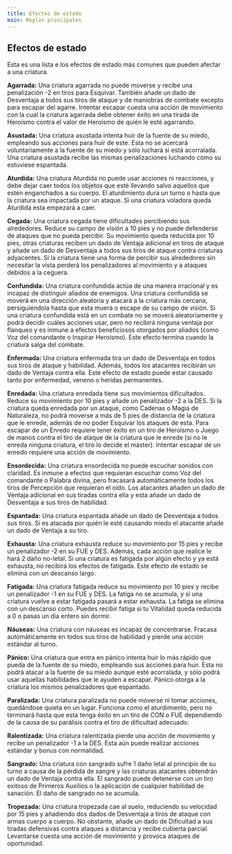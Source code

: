 ```yaml
---
title: Efectos de estado
main: Reglas principales
---
```


## Efectos de estado

Esta es una lista e los efectos de estado más comunes que pueden afectar a una criatura.

**Agarrada:** Una criatura agarrada no puede moverse y recibe una penalización -2 en tiros para Esquivar. También añade un dado de Desventaja a todos sus tiros de ataque y de maniobras de combate excepto para escapar del agarre. Intentar escapar cuesta una acción de movimiento con la cual la criatura agarrada debe obtener éxito en una tirada de Heroísmo contra el valor de Heroísmo de quién le esté agarrando.

**Asustada:** Una criatura asustada intenta huir de la fuente de su miedo, empleando sus acciones para huir de este. Esta no se acercará voluntariamente a la fuente de su miedo y sólo luchará si está acorralada. Una criatura asustada recibe las mismas penalizaciones luchando como su estuviese espantada.

**Aturdida:** Una criatura Aturdida no puede usar acciones ni reacciones, y debe dejar caer todos los objetos que esté llevando salvo aquellos que estén enganchados a su cuerpo. El aturdimiento dura un turno o hasta que la criatura sea impactada por un ataque. Si una criatura voladora queda Aturdida esta empezará a caer.

**Cegada:** Una criatura cegada tiene dificultades percibiendo sus alrededores. Reduce su campo de visión a 10 pies y no puede defenderse de ataques que no pueda percibir. Su movimiento queda reducida por 10 pies, otras criaturas reciben un dado de Ventaja adicional en tiros de ataque y añade un dado de Desventaja a todos sus tiros de ataque contra criaturas adyacentes. Si la criatura tiene una forma de percibir sus alrededores sin necesitar la vista perderá los penalizadores al movimiento y a ataques debidos a la ceguera.

**Confundida:** Una criatura confundida actúa de una manera irracional y es incapaz de distinguir aliados de enemigos. Una criatura confundida se moverá en una dirección aleatoria y atacará a la criatura más cercana, persiguiéndola hasta que esta muera o escape de su campo de visión. Si una criatura confundida está en un combate no se moverá aleatoriamente y podrá decidir cuáles acciones usar, pero no recibirá ninguna ventaja por flanqueo y es inmune a efectos beneficiosos otorgados por aliados (como Voz del comandante o Inspirar Heroísmo). Este efecto termina cuando la criatura salga del combate.

**Enfermada:** Una criatura enfermada tira un dado de Desventaja en todos sus tiros de ataque y habilidad. Además, todos los atacantes recibirán un dado de Ventaja contra ella. Este efecto de estado puede estar causado tanto por enfermedad, veneno o heridas permanentes.

**Enredada:** Una criatura enredada tiene sus movimientos dificultados. Reduce su movimiento por 10 pies y añade un penalizador -2 a la DES. Si la criatura queda enredada por un ataque, como Cadenas o Magia de Naturaleza, no podrá moverse a más de 5 pies de distancia de la criatura que le enrede, además de no poder Esquivar los ataques de esta. Para escapar de un Enredo requiere tener éxito en un tiro de Heroísmo o Juego de manos contra el tiro de ataque de la criatura que le enrede (si no le enreda ninguna criatura, el tiro lo decide el máster). Intentar escapar de un enredo requiere una acción de movimiento.

**Ensordecida:** Una criatura ensordecida no puede escuchar sonidos con claridad. Es inmune a efectos que requieran escuchar como Voz del comandante o Palabra divina, pero fracasará automáticamente todos los tiros de Percepción que requieran el oído. Los atacantes añaden un dado de Ventaja adicional en sus tiradas contra ella y esta añade un dado de Desventaja a sus tiros de habilidad.

**Espantada:** Una criatura espantada añade un dado de Desventaja a todos sus tiros. Si es atacada por quién le esté causando miedo el atacante añade un dado de Ventaja a su tiro.

**Exhausta:** Una criatura exhausta reduce su movimiento por 15 pies y recibe un penalizador -2 en su FUE y DES. Además, cada acción que realice le hará 2 daño no-letal. Si una criatura es fatigada por algún efecto y ya está exhausta, no recibirá los efectos de fatigada. Este efecto de estado se elimina con un descanso largo.

**Fatigada:** Una criatura fatigada reduce su movimiento por 10 pies y recibe un penalizador -1 en su FUE y DES. La fatiga no se acumula, y si una criatura vuelve a estar fatigada pasará a estar exhausta. La fatiga se elimina con un descanso corto. Puedes recibir fatiga si tu Vitalidad queda reducida a 0 o pasas un día entero sin dormir.

**Náuseas:** Una criatura con náuseas es incapaz de concentrarse. Fracasa automáticamente en todos sus tiros de habilidad y pierde una acción estándar al turno.

**Pánico:** Una criatura que entra en pánico intenta huir lo más rápido que pueda de la fuente de su miedo, empleando sus acciones para huir. Esta no podrá atacar a la fuente de su miedo aunque esté acorralada, y sólo podrá usar aquellas habilidades que le ayuden a escapar. Pánico otorga a la criatura los mismos penalizadores que espantado.

**Paralizada:** Una criatura paralizada no puede moverse ni tomar acciones, quedándose quieta en un lugar. Funciona como el aturdimiento, pero no terminará hasta que esta tenga éxito en un tiro de CON o FUE dependiendo de la causa de su parálisis contra el tiro de dificultad adecuado. 

**Ralentizada:** Una criatura ralentizada pierde una acción de movimiento y recibe un penalizador -1 a la DES. Esta aún puede realizar acciones estándar y bonus con normalidad.

**Sangrado:** Una criatura con sangrado sufre 1 daño letal al principio de su turno a causa de la pérdida de sangre y las criaturas atacantes obtendrán un dado de Ventaja contra ella. El sangrado puede detenerse con un tiro exitoso de Primeros Auxilios o la aplicación de cualquier habilidad de sanación. El daño de sangrado no se acumula.

**Tropezada:** Una criatura tropezada cae al suelo, reduciendo su velocidad por 15 pies y añadiendo dos dados de Desventaja a tiros de ataque con armas cuerpo a cuerpo. No obstante, añade un dado de Dificultad a sus tiradas defensivas contra ataques a distancia y recibe cubierta parcial. Levantarse cuesta una acción de movimiento y provoca ataques de oportunidad.